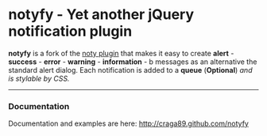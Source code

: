 # notyfy - Yet another jQuery notification plugin

**notyfy** is a fork of the [noty plugin](http://needim.github.com/noty) that makes it easy to create **alert** - **success** - **error** - **warning** - **information** - b messages as an alternative the standard alert dialog. Each notification is added to a **queue** (**Optional**) *and is stylable by CSS.* 

***

### Documentation

Documentation and examples are here: <http://craga89.github.com/notyfy>